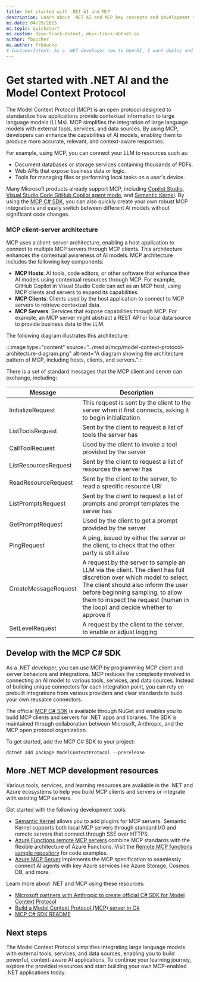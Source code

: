 ```yaml
---
title: Get started with .NET AI and MCP
description: Learn about .NET AI and MCP key concepts and development resources
ms.date: 04/29/2025
ms.topic: quickstart
ms.custom: devx-track-dotnet, devx-track-dotnet-ai
author: fboucher
ms.author: frbouche
# CustomerIntent: As a .NET developer new to OpenAI, I want deploy and use sample code to interact to learn from the sample code to summarize text.
---
```


# Get started with .NET AI and the Model Context Protocol

The Model Context Protocol (MCP) is an open protocol designed to standardize how applications provide contextual information to large language models (LLMs). MCP simplifies the integration of large language models with external tools, services, and data sources. By using MCP, developers can enhance the capabilities of AI models, enabling them to produce more accurate, relevant, and context-aware responses.

For example, using MCP, you can connect your LLM to resources such as:

- Document databases or storage services containing thousands of PDFs.
- Web APIs that expose business data or logic.
- Tools for managing files or performing local tasks on a user's device.

Many Microsoft products already support MCP, including [Copilot Studio](/microsoft-copilot/blog/copilot-studio/introducing-model-context-protocol-mcp-in-copilot-studio-simplified-integration-with-ai-apps-and-agents), [Visual Studio Code GitHub Copilot agent mode](https://code.visualstudio.com/blogs/2025/02/24/introducing-copilot-agent-mode), and [Semantic Kernel](https://devblogs.microsoft.com/semantic-kernel/integrating-model-context-protocol-tools-with-semantic-kernel-a-step-by-step-guide/). By using the [MCP C# SDK](#develop-with-mcp-c-sdk), you can also quickly create your own robust MCP integrations and easily switch between different AI models without significant code changes.

### MCP client-server architecture

MCP uses a client-server architecture, enabling a host application to connect to multiple MCP servers through MCP clients. This architecture enhances the contextual awareness of AI models. MCP architecture includes the following key components:

- **MCP Hosts**: AI tools, code editors, or other software that enhance their AI models using contextual resources through MCP. For example, GitHub Copilot in Visual Studio Code can act as an MCP host, using MCP clients and servers to expand its capabilities.
- **MCP Clients**: Clients used by the host application to connect to MCP servers to retrieve contextual data.
- **MCP Servers**: Services that expose capabilities through MCP. For example, an MCP server might abstract a REST API or local data source to provide business data to the LLM.

The following diagram illustrates this architecture:

:::image type="content" source="../media/mcp/model-context-protocol-architecture-diagram.png" alt-text="A diagram showing the architecture pattern of MCP, including hosts, clients, and servers.":::

There is a set of standard messages that the MCP client and server can exchange, including:

|Message  |Description  |
|---------|---------|
|InitializeRequest     |  This request is sent by the client to the server when it first connects, asking it to begin initialization       |
|ListToolsRequest     |  Sent by the client to request a list of tools the server has       |
|CallToolRequest     |  Used by the client to invoke a tool provided by the server       |
|ListResourcesRequest     | Sent by the client to request a list of resources the server has        |
|ReadResourceRequest     |  Sent by the client to the server, to read a specific resource URI       |
|ListPromptsRequest     | Sent by the client to request a list of prompts and prompt templates the server has       |
|GetPromptRequest     |  Used by the client to get a prompt provided by the server       |
|PingRequest     |   A ping, issued by either the server or the client, to check that the other party is still alive      |
|CreateMessageRequest     |  A request by the server to sample an LLM via the client. The client has full discretion over which model to select. The client should also inform the user before beginning sampling, to allow them to inspect the request (human in the loop) and decide whether to approve it       |
|SetLevelRequest     | A request by the client to the server, to enable or adjust logging        |

## Develop with the MCP C# SDK

As a .NET developer, you can use MCP by programming MCP client and server behaviors and integrations. MCP reduces the complexity involved in connecting an AI model to various tools, services, and data sources. Instead of building unique connectors for each integration point, you can rely on prebuilt integrations from various providers and clear standards to build your own reusable connectors.

The official [MCP C# SDK](https://github.com/modelcontextprotocol/csharp-sdk) is available through NuGet and enables you to build MCP clients and servers for .NET apps and libraries. The SDK is maintained through collaboration between Microsoft, Anthropic, and the MCP open protocol organization.

To get started, add the MCP C# SDK to your project:

```dotnetcli
dotnet add package ModelContextProtocol --prerelease
```

## More .NET MCP development resources

Various tools, services, and learning resources are available in the .NET and Azure ecosystems to help you build MCP clients and servers or integrate with existing MCP servers.

Get started with the following development tools:

- [Semantic Kernel](/semantic-kernel/concepts/plugins/adding-mcp-plugins) allows you to add plugins for MCP servers. Semantic Kernel supports both local MCP servers through standard I/O and remote servers that connect through SSE over HTTPS.
- [Azure Functions remote MCP servers](https://devblogs.microsoft.com/dotnet/build-mcp-remote-servers-with-azure-functions/) combine MCP standards with the flexible architecture of Azure Functions. Visit the [Remote MCP functions sample repository](https://aka.ms/cadotnet/mcp/functions/remote-sample) for code examples.
- [Azure MCP Server](https://github.com/Azure/azure-mcp) implements the MCP specification to seamlessly connect AI agents with key Azure services like Azure Storage, Cosmos DB, and more.

Learn more about .NET and MCP using these resources:

- [Microsoft partners with Anthropic to create official C# SDK for Model Context Protocol](https://devblogs.microsoft.com/blog/microsoft-partners-with-anthropic-to-create-official-c-sdk-for-model-context-protocol)
- [Build a Model Context Protocol (MCP) server in C#](https://devblogs.microsoft.com/dotnet/build-a-model-context-protocol-mcp-server-in-csharp/)
- [MCP C# SDK README](https://github.com/modelcontextprotocol/csharp-sdk/blob/main/README.md)

## Next steps

The Model Context Protocol simplifies integrating large language models with external tools, services, and data sources, enabling you to build powerful, context-aware AI applications. To continue your learning journey, explore the provided resources and start building your own MCP-enabled .NET applications today.
